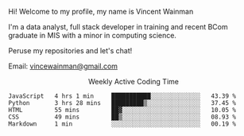 Hi! Welcome to my profile, my name is Vincent Wainman

I'm a data analyst, full stack developer in training and recent BCom graduate in MIS with a minor in computing science. 

Peruse my repositories and let's chat!

Email: vincewainman@gmail.com

<p align="center"> Weekly Active Coding Time </p>
<!--START_SECTION:waka-->

```text
JavaScript   4 hrs 1 min     ███████████░░░░░░░░░░░░░░   43.39 %
Python       3 hrs 28 mins   █████████▒░░░░░░░░░░░░░░░   37.45 %
HTML         55 mins         ██▓░░░░░░░░░░░░░░░░░░░░░░   10.05 %
CSS          49 mins         ██▒░░░░░░░░░░░░░░░░░░░░░░   08.93 %
Markdown     1 min           ░░░░░░░░░░░░░░░░░░░░░░░░░   00.19 %
```

<!--END_SECTION:waka-->

